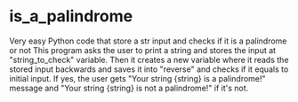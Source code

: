 # is_a_palindrome
Very easy Python code that store a str input and checks if it is a palindrome or not
This program asks the user to print a string and stores the input at "string_to_check" variable. 
Then it creates a new variable where it reads the stored input backwards and saves it into "reverse" and checks if it equals to initial input.
If yes, the user gets "Your string {string} is a palindrome!" message and "Your string {string} is not a palindrome!" if it's not. 
